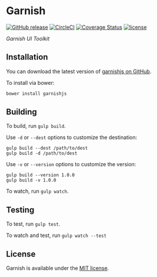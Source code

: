 # Garnish

[![GitHub release](https://img.shields.io/github/release/pixelandtonic/garnishjs.svg?maxAge=3600)](https://github.com/pixelandtonic/garnishjs/releases)
[![CircleCI](https://img.shields.io/circleci/project/pixelandtonic/garnishjs.svg?maxAge=3600)](https://circleci.com/gh/pixelandtonic/garnishjs)
[![Coverage Status](https://coveralls.io/repos/github/pixelandtonic/garnishjs/badge.svg)](https://coveralls.io/github/pixelandtonic/garnishjs)
[![license](https://img.shields.io/github/license/pixelandtonic/garnishjs.svg?maxAge=3600)](LICENSE)

*Garnish UI Toolkit*

## Installation

You can download the latest version of [garnishjs on GitHub](https://github.com/pixelandtonic/garnishjs/releases/latest).

To install via bower:

```bash
bower install garnishjs
```

## Building

To build, run `gulp build`.

Use `-d` or `--dest` options to customize the destination:

	gulp build --dest /path/to/dest
	gulp build -d /path/to/dest
	
Use `-v` or `--version` options to customize the version:

	gulp build --version 1.0.0
	gulp build -v 1.0.0

To watch, run `gulp watch`.

## Testing

To test, run `gulp test`.

To watch and test, run `gulp watch --test`

## License

Garnish is available under the [MIT license](LICENSE).